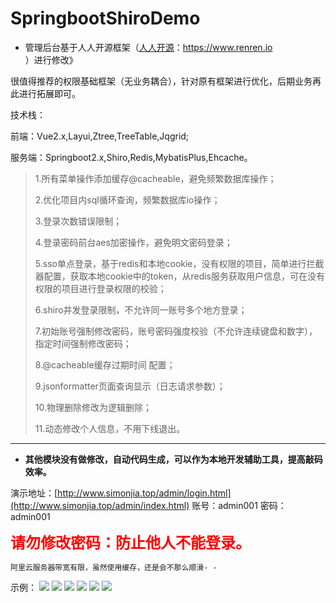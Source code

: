 # SpringbootShiroDemo


- 管理后台基于人人开源框架（[人人开源](https://www.renren.io)：https://www.renren.io ）进行修改》

很值得推荐的权限基础框架（无业务耦合），针对原有框架进行优化，后期业务再此进行拓展即可。

技术栈：

前端：Vue2.x,Layui,Ztree,TreeTable,Jqgrid;

服务端：Springboot2.x,Shiro,Redis,MybatisPlus,Ehcache。
> 1.所有菜单操作添加缓存@cacheable，避免频繁数据库操作；
> 
> 2.优化项目内sql循环查询，频繁数据库io操作；
> 
> 3.登录次数错误限制；
> 
> 4.登录密码前台aes加密操作，避免明文密码登录；
> 
> 5.sso单点登录，基于redis和本地cookie，没有权限的项目，简单进行拦截器配置，获取本地cookie中的token，从redis服务获取用户信息，可在没有权限的项目进行登录权限的校验；
> 
> 6.shiro并发登录限制，不允许同一账号多个地方登录；
> 
> 7.初始账号强制修改密码，账号密码强度校验（不允许连续键盘和数字），指定时间强制修改密码；
> 
> 8.@cacheable缓存过期时间 配置；
> 
> 9.jsonformatter页面查询显示（日志请求参数）；
> 
> 10.物理删除修改为逻辑删除；
> 
> 11.动态修改个人信息，不用下线退出。

----------

- **其他模块没有做修改，自动代码生成，可以作为本地开发辅助工具，提高敲码效率。**

演示地址：[http://www.simonjia.top/admin/login.html](http://www.simonjia.top/admin/index.html) 
账号：admin001
密码：admin001

<font size=5 color=red>**请勿修改密码：防止他人不能登录。**</font>

    阿里云服务器带宽有限，虽然使用缓存，还是会不那么顺滑- -
示例：
![](http://www.simonjia.top:8082/appimages/admin_head/%E5%9B%BE%E7%89%875.png)
![](http://www.simonjia.top:8082/appimages/admin_head/%E5%9B%BE%E7%89%876.png)
![](http://www.simonjia.top:8082/appimages/admin_head/%E5%9B%BE%E7%89%871.png)
![](http://www.simonjia.top:8082/appimages/admin_head/%E5%9B%BE%E7%89%872.png)
![](http://www.simonjia.top:8082/appimages/admin_head/%E5%9B%BE%E7%89%873.png)
![](http://www.simonjia.top:8082/appimages/admin_head/%E5%9B%BE%E7%89%874.png)
